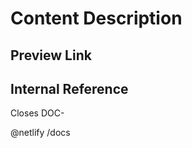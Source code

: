 <!-- 
When changing something in a file, our linting system `vale`, will treat the whole file as changed and will lint it. 
In this case, follow the instructions from vale and fix the linting issues. 
If there are too many errors, ask the tech writer in PR comment to fix the issues.
Read more about working with vale in the contribution guidelines: https://github.com/loft-sh/vcluster-docs/blob/main/CONTRIBUTING.md#style-guide-automation-style-guide-automation
-->
# Content Description
<!-- Brief overview of changes (1-2 sentences) -->


## Preview Link 
<!-- The preview link or links to the documents-->


## Internal Reference
<!--Add the GitHub or Linear ticket reference-->
Closes DOC-

@netlify /docs


